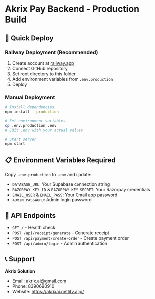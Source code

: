 # Akrix Pay Backend - Production Build

## 🚀 Quick Deploy

### Railway Deployment (Recommended)
1. Create account at [railway.app](https://railway.app)
2. Connect GitHub repository
3. Set root directory to this folder
4. Add environment variables from `.env.production`
5. Deploy

### Manual Deployment
```bash
# Install dependencies
npm install --production

# Set environment variables
cp .env.production .env
# Edit .env with your actual values

# Start server
npm start
```

## 📋 Environment Variables Required

Copy `.env.production` to `.env` and update:
- `DATABASE_URL`: Your Supabase connection string
- `RAZORPAY_KEY_ID` & `RAZORPAY_KEY_SECRET`: Your Razorpay credentials
- `EMAIL_USER` & `EMAIL_PASS`: Your Gmail app password
- `ADMIN_PASSWORD`: Admin login password

## 🔗 API Endpoints

- `GET /` - Health check
- `POST /api/receipt/generate` - Generate receipt
- `POST /api/payment/create-order` - Create payment order
- `POST /api/admin/login` - Admin authentication

## 📞 Support

**Akrix Solution**
- Email: akrix.ai@gmail.com
- Phone: 8390690910
- Website: https://akrixai.netlify.app/

